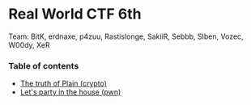 # Real World CTF 6th

Team: BitK, erdnaxe, p4zuu, Rastislonge, SakiiR, Sebbb, SIben, Vozec, W00dy, XeR

### Table of contents
* [The truth of Plain (crypto)](truthplain)
* [Let's party in the house (pwn)](partyhouse)
